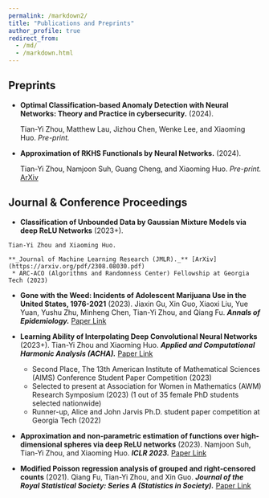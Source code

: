 ```yaml
---
permalink: /markdown2/
title: "Publications and Preprints"
author_profile: true
redirect_from: 
  - /md/
  - /markdown.html
---
```



## Preprints
  * **Optimal Classification-based Anomaly Detection with Neural Networks: Theory and Practice in cybersecurity.** (2024).
    
    Tian-Yi Zhou, Matthew Lau, Jizhou Chen, Wenke Lee, and Xiaoming Huo.
    _Pre-print._

  * **Approximation of RKHS Functionals by Neural Networks.** (2024).
    
    Tian-Yi Zhou, Namjoon Suh, Guang Cheng, and Xiaoming Huo.
    _Pre-print._ [ArXiv](http://arxiv.org/abs/2403.12187)
     
## Journal & Conference Proceedings

   * **Classification of Unbounded Data by Gaussian Mixture Models via deep ReLU Networks** (2023+).
     
    Tian-Yi Zhou and Xiaoming Huo.
    
    **_Journal of Machine Learning Research (JMLR)._** [ArXiv](https://arxiv.org/pdf/2308.08030.pdf)
     * ARC-ACO (Algorithms and Randomness Center) Fellowship at Georgia Tech (2023)

   * **Gone with the Weed: Incidents of Adolescent Marijuana Use in the United States, 1976-2021** (2023). 
     Jiaxin Gu, Xin Guo, Xiaoxi Liu, Yue Yuan, Yushu Zhu, Minheng Chen, Tian-Yi Zhou, and Qiang Fu.
     **_Annals of Epidemiology._** [Paper Link](https://doi.org/10.1016/j.annepidem.2023.10.002)
     
   * **Learning Ability of Interpolating Deep Convolutional Neural Networks** (2023+).
     Tian-Yi Zhou and Xiaoming Huo. 
     **_Applied and Computational Harmonic Analysis (ACHA)._** [Paper Link](https://doi.org/10.1016/j.acha.2023.101582)
      * Second Place, The 13th American Institute of Mathematical Sciences (AIMS) Conference Student Paper Competition (2023)
      * Selected to present at Association for Women in Mathematics (AWM) Research Symposium (2023)  (1 out of 35 female PhD students selected nationwide)
      * Runner-up, Alice and John Jarvis Ph.D. student paper competition at Georgia Tech (2022)
        
  * **Approximation and non-parametric estimation of functions over high-dimensional spheres via deep ReLU networks** (2023).
    Namjoon Suh, Tian-Yi Zhou, and Xiaoming Huo. 
    **_ICLR 2023._** [Paper Link](https://openreview.net/forum?id=r90KYcuB7JS&noteId=b_7KCSqylJ)
    
  * **Modified Poisson regression analysis of grouped and right‐censored counts** (2021).
    Qiang Fu, Tian-Yi Zhou, and Xin Guo. 
    **_Journal of the Royal Statistical Society: Series A (Statistics in Society)._** [Paper Link](https://doi.org/10.1111/rssa.12678)

  
